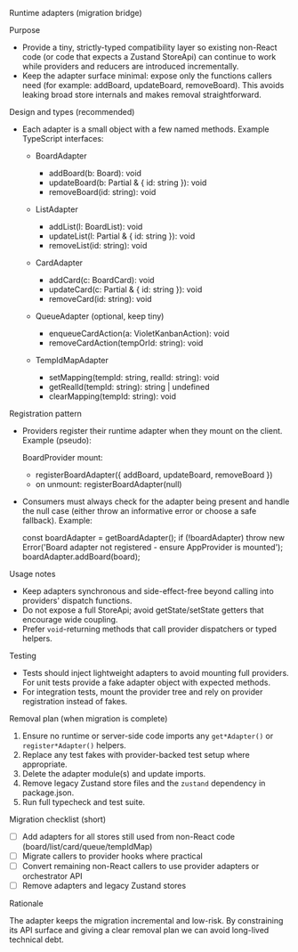 Runtime adapters (migration bridge)

Purpose

-   Provide a tiny, strictly-typed compatibility layer so existing non-React code (or code that expects a Zustand StoreApi) can continue to work while providers and reducers are introduced incrementally.
-   Keep the adapter surface minimal: expose only the functions callers need (for example: addBoard, updateBoard, removeBoard). This avoids leaking broad store internals and makes removal straightforward.

Design and types (recommended)

-   Each adapter is a small object with a few named methods. Example TypeScript interfaces:

    -   BoardAdapter

        -   addBoard(b: Board): void
        -   updateBoard(b: Partial<Board> & { id: string }): void
        -   removeBoard(id: string): void

    -   ListAdapter

        -   addList(l: BoardList): void
        -   updateList(l: Partial<BoardList> & { id: string }): void
        -   removeList(id: string): void

    -   CardAdapter

        -   addCard(c: BoardCard): void
        -   updateCard(c: Partial<BoardCard> & { id: string }): void
        -   removeCard(id: string): void

    -   QueueAdapter (optional, keep tiny)

        -   enqueueCardAction(a: VioletKanbanAction): void
        -   removeCardAction(tempOrId: string): void

    -   TempIdMapAdapter
        -   setMapping(tempId: string, realId: string): void
        -   getRealId(tempId: string): string | undefined
        -   clearMapping(tempId: string): void

Registration pattern

-   Providers register their runtime adapter when they mount on the client. Example (pseudo):

    BoardProvider mount:

    -   registerBoardAdapter({ addBoard, updateBoard, removeBoard })
    -   on unmount: registerBoardAdapter(null)

-   Consumers must always check for the adapter being present and handle the null case (either throw an informative error or choose a safe fallback). Example:

    const boardAdapter = getBoardAdapter();
    if (!boardAdapter) throw new Error('Board adapter not registered - ensure AppProvider is mounted');
    boardAdapter.addBoard(board);

Usage notes

-   Keep adapters synchronous and side-effect-free beyond calling into providers' dispatch functions.
-   Do not expose a full StoreApi; avoid getState/setState getters that encourage wide coupling.
-   Prefer `void`-returning methods that call provider dispatchers or typed helpers.

Testing

-   Tests should inject lightweight adapters to avoid mounting full providers. For unit tests provide a fake adapter object with expected methods.
-   For integration tests, mount the provider tree and rely on provider registration instead of fakes.

Removal plan (when migration is complete)

1. Ensure no runtime or server-side code imports any `get*Adapter()` or `register*Adapter()` helpers.
2. Replace any test fakes with provider-backed test setup where appropriate.
3. Delete the adapter module(s) and update imports.
4. Remove legacy Zustand store files and the `zustand` dependency in package.json.
5. Run full typecheck and test suite.

Migration checklist (short)

-   [ ] Add adapters for all stores still used from non-React code (board/list/card/queue/tempIdMap)
-   [ ] Migrate callers to provider hooks where practical
-   [ ] Convert remaining non-React callers to use provider adapters or orchestrator API
-   [ ] Remove adapters and legacy Zustand stores

Rationale

The adapter keeps the migration incremental and low-risk. By constraining its API surface and giving a clear removal plan we can avoid long-lived technical debt.
